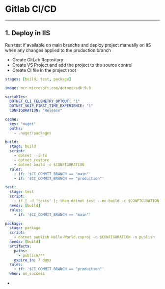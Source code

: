 # Gitlab CI/CD

---

## 1. Deploy in IIS
Run test if available on main branche and deploy project manually on IIS when any changes applied to the production branch
- Create GitLab Repository
- Create VS Project and add the project to the source control
- Create CI file in the project root
``` yaml title =".gitlab-ci.yml"
stages: [build, test, package]

image: mcr.microsoft.com/dotnet/sdk:9.0

variables:
  DOTNET_CLI_TELEMETRY_OPTOUT: "1"
  DOTNET_SKIP_FIRST_TIME_EXPERIENCE: "1"
  CONFIGURATION: "Release"

cache:
  key: "nuget"
  paths:
    - .nuget/packages

build:
  stage: build
  script:
    - dotnet --info
    - dotnet restore
    - dotnet build -c $CONFIGURATION
  rules:
    - if: '$CI_COMMIT_BRANCH == "main"'
    - if: '$CI_COMMIT_BRANCH == "production"'

test:
  stage: test
  script:
    - if [ -d "tests" ]; then dotnet test --no-build -c $CONFIGURATION; else echo "No tests found, skipping."; fi
  needs: [build]
  rules:
    - if: '$CI_COMMIT_BRANCH == "main"'

package:
  stage: package
  script:
    - dotnet publish Hello-World.csproj -c $CONFIGURATION -o publish
  needs: [build]
  artifacts:
    paths:
      - publish/**
    expire_in: 7 days
  rules:
    - if: '$CI_COMMIT_BRANCH == "production"'
  when: on_success
```
- 
